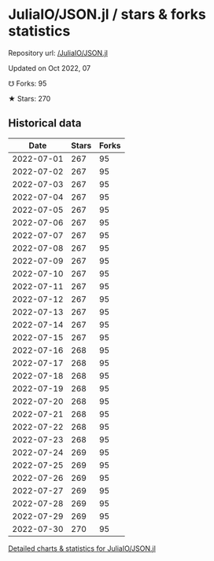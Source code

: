 # JuliaIO/JSON.jl / stars & forks statistics

Repository url: [/JuliaIO/JSON.jl](https://github.com/JuliaIO/JSON.jl)

Updated on Oct 2022, 07

☋ Forks: 95

★ Stars: 270

## Historical data
| Date | Stars | Forks |
|------|-------|-------|
| 2022-07-01 | 267 | 95 | 
| 2022-07-02 | 267 | 95 | 
| 2022-07-03 | 267 | 95 | 
| 2022-07-04 | 267 | 95 | 
| 2022-07-05 | 267 | 95 | 
| 2022-07-06 | 267 | 95 | 
| 2022-07-07 | 267 | 95 | 
| 2022-07-08 | 267 | 95 | 
| 2022-07-09 | 267 | 95 | 
| 2022-07-10 | 267 | 95 | 
| 2022-07-11 | 267 | 95 | 
| 2022-07-12 | 267 | 95 | 
| 2022-07-13 | 267 | 95 | 
| 2022-07-14 | 267 | 95 | 
| 2022-07-15 | 267 | 95 | 
| 2022-07-16 | 268 | 95 | 
| 2022-07-17 | 268 | 95 | 
| 2022-07-18 | 268 | 95 | 
| 2022-07-19 | 268 | 95 | 
| 2022-07-20 | 268 | 95 | 
| 2022-07-21 | 268 | 95 | 
| 2022-07-22 | 268 | 95 | 
| 2022-07-23 | 268 | 95 | 
| 2022-07-24 | 269 | 95 | 
| 2022-07-25 | 269 | 95 | 
| 2022-07-26 | 269 | 95 | 
| 2022-07-27 | 269 | 95 | 
| 2022-07-28 | 269 | 95 | 
| 2022-07-29 | 269 | 95 | 
| 2022-07-30 | 270 | 95 | 


[Detailed charts & statistics for JuliaIO/JSON.jl](https://reviewgithub.com/rep/JuliaIO/JSON.jl)
